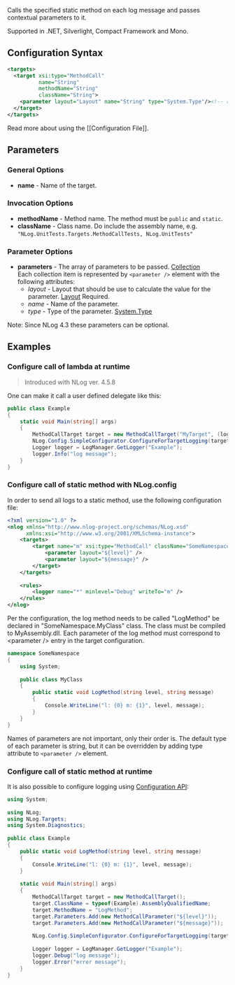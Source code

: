 Calls the specified static method on each log message and passes contextual parameters to it. 

Supported in .NET, Silverlight, Compact Framework and Mono.

## Configuration Syntax
```xml
<targets>
  <target xsi:type="MethodCall"
          name="String"
          methodName="String"
          className="String">
    <parameter layout="Layout" name="String" type="System.Type"/><!-- repeated -->
  </target>
</targets>
```
Read more about using the [[Configuration File]].

## Parameters
### General Options
* **name** - Name of the target.

### Invocation Options
* **methodName** - Method name. The method must be `public` and `static`.
* **className** - Class name. Do include the assembly name, e.g. `"NLog.UnitTests.Targets.MethodCallTests, NLog.UnitTests"`

### Parameter Options
* **parameters** - The array of parameters to be passed. [Collection](Data-types)  
Each collection item is represented by `<parameter />` element with the following attributes:
  * _layout_ - Layout that should be use to calculate the value for the parameter. [Layout](Data-types) Required.
  * _name_ - Name of the parameter.
  * _type_ - Type of the parameter. [System.Type](Data-types)

Note: Since NLog 4.3 these parameters can be optional.

## Examples

### Configure call of lambda at runtime
> Introduced with NLog ver. 4.5.8

One can make it call a user defined delegate like this:

```c#
public class Example
{
    static void Main(string[] args)
    {
        MethodCallTarget target = new MethodCallTarget("MyTarget", (logEvent,parms) => Console.WriteLine(logEvent.FormattedMessage));
        NLog.Config.SimpleConfigurator.ConfigureForTargetLogging(target, LogLevel.Debug);
        Logger logger = LogManager.GetLogger("Example");
        logger.Info("log message");
    }
}
```

### Configure call of static method with NLog.config
In order to send all logs to a static method, use the following configuration file:
```xml
<?xml version="1.0" ?>
<nlog xmlns="http://www.nlog-project.org/schemas/NLog.xsd"
      xmlns:xsi="http://www.w3.org/2001/XMLSchema-instance">
    <targets>
        <target name="m" xsi:type="MethodCall" className="SomeNamespace.MyClass, MyAssembly" methodName="LogMethod">
            <parameter layout="${level}" />
            <parameter layout="${message}" />
        </target>
    </targets>
 
    <rules>
        <logger name="*" minlevel="Debug" writeTo="m" />
    </rules>
</nlog>
```

Per the configuration, the log method needs to be called "LogMethod" be declared in "SomeNamespace.MyClass" class. The class must be compiled to MyAssembly.dll. Each parameter of the log method must correspond to \<parameter /> entry in the target configuration.

```csharp
namespace SomeNamespace
{
    using System;
 
    public class MyClass
    {
        public static void LogMethod(string level, string message)
        {
            Console.WriteLine("l: {0} m: {1}", level, message);
        }
    }
}
```

Names of parameters are not important, only their order is. The default type of each parameter is string, but it can be overridden by adding type attribute to `<parameter />` element.

### Configure call of static method at runtime
It is also possible to configure logging using [Configuration API](Configuration-API):

```csharp
using System;
 
using NLog;
using NLog.Targets;
using System.Diagnostics;
 
public class Example
{
    public static void LogMethod(string level, string message)
    {
        Console.WriteLine("l: {0} m: {1}", level, message);
    }
 
    static void Main(string[] args)
    {
        MethodCallTarget target = new MethodCallTarget();
        target.ClassName = typeof(Example).AssemblyQualifiedName;
        target.MethodName = "LogMethod";
        target.Parameters.Add(new MethodCallParameter("${level}"));
        target.Parameters.Add(new MethodCallParameter("${message}"));
 
        NLog.Config.SimpleConfigurator.ConfigureForTargetLogging(target, LogLevel.Debug);
 
        Logger logger = LogManager.GetLogger("Example");
        logger.Debug("log message");
        logger.Error("error message");
    }
}
```
